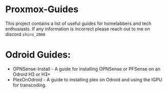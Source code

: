 # Proxmox-Guides
This project contains a list of useful guides for homelabbers and tech enthusiasts. 
If any information is incorrect please reach out to me on discord `shiro_2000` 

# Odroid Guides:
- OPNSense-Install - A guide for installing OPNSense or PFSense on an Odroid H3 or H3+
- PlexOnOdroid - A guide to installing plex on Odroid and using the IGPU for transcoding.